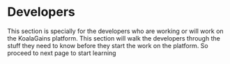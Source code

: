 # Developers

This section is specially for the developers who are working or will work on the KoalaGains platform. This section will walk the developers through the stuff they need to know before they start the work on the platform. So proceed to next page to start learning
